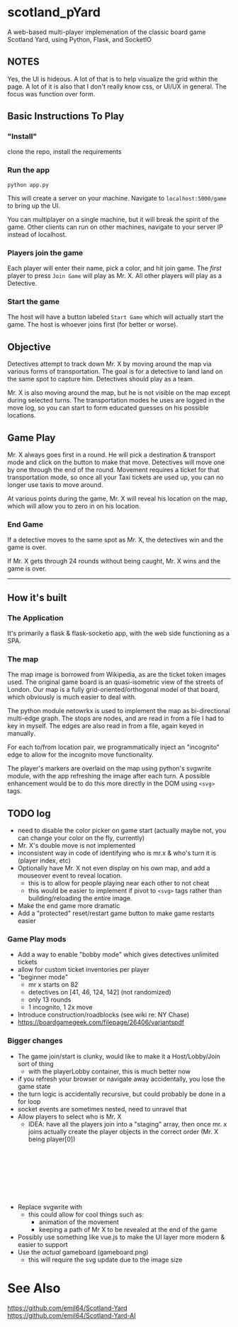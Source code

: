 # scotland_pYard
A web-based multi-player implemenation of the classic board game Scotland Yard, using Python, Flask, and SocketIO


## NOTES

Yes, the UI is hideous.   A lot of that is to help visualize the grid within the page.   A lot of it is also that I don't really know css, or UI/UX in general.  The focus was function over form.

## Basic Instructions To Play

### "Install"
clone the repo, install the requirements

### Run the app
`python app.py`

This will create a server on your machine.   Navigate to `localhost:5000/game` to bring up the UI.

You can multiplayer on a single machine, but it will break the spirit of the game.   Other clients can run on other machines, navigate to your server IP instead of localhost.

### Players join the game

Each player will enter their name, pick a color, and hit join game.  The _first_ player to press `Join Game` will play as Mr. X.  All other players will play as a Detective.

### Start the game

The host will have a button labeled `Start Game` which will actually start the game.   The host is whoever joins first (for better or worse).



## Objective

Detectives attempt to track down Mr. X by moving around the map via various forms of transportation.  The goal is for a detective to land land on the same spot to capture him.  Detectives should play as a team.  

Mr. X is also moving around the map, but he is not visible on the map except during selected turns.  The transportation modes he uses are logged in the move log, so you can start to form educated guesses on his possible locations.


## Game Play

Mr. X always goes first in a round.   He will pick a destination & transport mode and click on the button to make that move.   Detectives will move one by one through the end of the round.  Movement requires a ticket for that transportation mode, so once all your Taxi tickets are used up, you can no longer use taxis to move around.

At various points during the game, Mr. X will reveal his location on the map, which will allow you to zero in on his location.


### End Game
If a detective moves to the same spot as Mr. X, the detectives win and the game is over.

If Mr. X gets through 24 rounds without being caught, Mr. X wins and the game is over.

---

## How it's built


### The Application

It's primarily a flask & flask-socketio app, with the web side functioning as a SPA.  


### The map

The map image is borrowed from Wikipedia, as are the ticket token images used.   The original game board is an quasi-isometric view of the streets of London.  Our map is a fully grid-oriented/orthogonal model of that board, which obviously is much easier to deal with.

The python module netowrkx is used to implement the map as bi-directional multi-edge graph.   The stops are nodes, and are read in from a file I had to key in myself.  The edges are also read in from a file, again keyed in manually.

For each to/from location pair, we programmatically inject an "incognito" edge to allow for the incognito move functionality.

The player's markers are overlaid on the map using python's svgwrite module, with the app refreshing the image after each turn.  A possible enhancement would be to do this more directly in the DOM using `<svg>` tags.

## TODO log

* need to disable the color picker on game start (actually maybe not, you can change your color on the fly, currently)
* Mr. X's double move is not implemented
* inconsistent way in code of identifying who is mr.x & who's turn it is (player index, etc)
* Optionally have Mr. X not even display on his own map, and add a mouseover event to reveal location.
  * this is to allow for people playing near each other to not cheat
  * this would be easier to implement if pivot to `<svg>` tags rather than building/reloading the entire image.
* Make the end game more dramatic
* Add a "protected" reset/restart game button to make game restarts easier
 
### Game Play mods
* Add a way to enable "bobby mode" which gives detectives unlimited tickets
* allow for custom ticket inventories per player
* "beginner mode"
  * mr x starts on 82
  * detectives on [41, 46, 124, 142] (not randomized)
  * only 13 rounds
  * 1 incognito, 1 2x move
* Introduce construction/roadblocks (see wiki re: NY Chase)
* https://boardgamegeek.com/filepage/26406/variantspdf


### Bigger changes
* The game join/start is clunky, would like to make it a Host/Lobby/Join sort of thing
  * with the playerLobby container, this is much better now
* if you refresh your browser or navigate away accidentally, you lose the game state
* the turn logic is accidentally recursive, but could probably be done in a for loop
* socket events are sometimes nested, need to unravel that
* Allow players to select who is Mr. X
  * IDEA:  have all the players join into a "staging" array, then once mr. x joins actually create the player objects in the correct order (Mr. X being player[0])
* Replace svgwrite with <svg> tags in html/javasciprt
  * this could allow for cool things such as:
    * animation of the movement
    * keeping a path of Mr X to be revealed at the end of the game
* Possibly use something like vue.js to make the UI layer more modern & easier to support
* Use the _actual_ gameboard (gameboard.png)
  * this will require the svg update due to the image size


# See Also

https://github.com/emil64/Scotland-Yard
https://github.com/emil64/Scotland-Yard-AI

